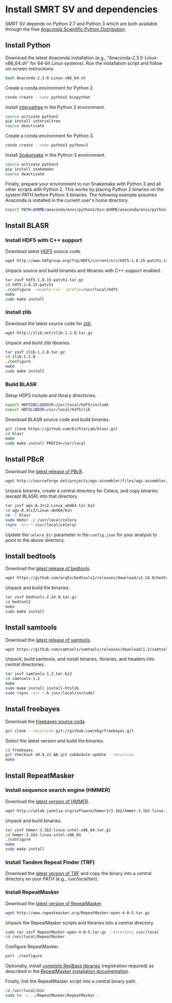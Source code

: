 # Install SMRT SV and dependencies

SMRT SV depends on Python 2.7 and Python 3 which are both available through the
free [Anaconda Scientific Python
Distribution](https://store.continuum.io/cshop/anaconda/).

## Install Python

Download the latest Anaconda installation (e.g.,
"Anaconda-2.3.0-Linux-x86_64.sh" for 64-bit Linux systems). Run the installation
script and follow on-screen instructions.

```bash
bash Anaconda-2.3.0-Linux-x86_64.sh
```

Create a conda environment for Python 2.

```bash
conda create --name python2 biopython
```

Install [intervaltree](https://pypi.python.org/pypi/intervaltree/) in the Python
2 environment.

```bash
source activate python2
pip install intervaltree
source deactivate
```

Create a conda environment for Python 3.

```bash
conda create --name python3 python=3
```

Install [Snakemake](https://bitbucket.org/johanneskoester/snakemake/) in the
Python 3 environment.

```bash
source activate python3
pip install snakemake
source deactivate
```

Finally, prepare your environment to run Snakemake with Python 3 and all other
scripts with Python 2. This works by placing Python 2 binaries on the system
PATH before Python 3 binaries. The following example assumes Anaconda is
installed in the current user's home directory.

```bash
export PATH=$HOME/anaconda/envs/python2/bin:$HOME/anaconda/envs/python3/bin:$PATH
```

## Install BLASR

### Install HDF5 with C++ support

Download latest [HDF5](http://www.hdfgroup.org) source code.

```bash
wget http://www.hdfgroup.org/ftp/HDF5/current/src/hdf5-1.8.15-patch1.tar.gz
```

Unpack source and build binaries and libraries with C++ support enabled.

```bash
tar zxvf hdf5-1.8.15-patch1.tar.gz
cd hdf5-1.8.15-patch1
./configure --enable-cxx --prefix=/usr/local/hdf5
make
sudo make install
```

### Install zlib

Download the latest source code for [zlib](http://www.zlib.net/).

```bash
wget http://zlib.net/zlib-1.2.8.tar.gz
```

Unpack and build zlib libraries.

```bash
tar zxvf zlib-1.2.8.tar.gz
cd zlib-1.2.8
./configure
make
sudo make install
```

### Build BLASR

Setup HDF5 include and library directories.

```bash
export HDF5INCLUDEDIR=/usr/local/hdf5/include
export HDF5LIBDIR=/usr/local/hdf5/lib
```

Download BLASR source code and build binaries.

```bash
git clone https://github.com/EichlerLab/blasr.git
cd blasr
make
sudo make install PREFIX=/usr/local
```

## Install PBcR

Download the [latest release of PBcR](http://wgs-assembler.sourceforge.net/wiki/index.php/PBcR).

```bash
wget http://sourceforge.net/projects/wgs-assembler/files/wgs-assembler/wgs-8.3/wgs-8.3rc2-Linux_amd64.tar.bz2/download -O wgs-8.3rc2-Linux_amd64.tar.bz2
```

Unpack binaries, create a central directory for Celera, and copy binaries
(except BLASR) into that directory.

```bash
tar jxvf wgs-8.3rc2-Linux_amd64.tar.bz2
cd wgs-8.3rc2/Linux-amd64/bin
rm -f blasr
sudo mkdir -p /usr/local/celera
rsync -arv * /usr/local/celera/
```

Update the `celera_dir` parameter in the `config.json` for your analysis to
point to the above directory.

## Install bedtools

Download the [latest release of bedtools](https://github.com/arq5x/bedtools2/releases/latest).

```bash
wget https://github.com/arq5x/bedtools2/releases/download/v2.24.0/bedtools-2.24.0.tar.gz
```

Unpack and build the binaries.

```bash
tar zxvf bedtools-2.24.0.tar.gz
cd bedtool2
make
sudo make install
```

## Install samtools

Download the [latest release of samtools](https://github.com/samtools/samtools/releases/latest).

```bash
wget https://github.com/samtools/samtools/releases/download/1.2/samtools-1.2.tar.bz2
```

Unpack, build samtools, and install binaries, libraries, and headers into
central directories.

```bash
tar jxvf samtools-1.2.tar.bz2
cd samtools-1.2
make
sudo make install install-htslib
sudo rsync -arv *.h /usr/local/include/
```

## Install freebayes

Download the [freebayes source code](https://github.com/ekg/freebayes).

```bash
git clone --recursive git://github.com/ekg/freebayes.git
```

Select the latest version and build the binaries.

```bash
cd freebayes
git checkout v0.9.21 && git submodule update --recursive
make
```

## Install RepeatMasker

### Install sequence search engine (HMMER)

Download the [latest version of HMMER](http://hmmer.janelia.org/).

```bash
wget http://selab.janelia.org/software/hmmer3/3.1b2/hmmer-3.1b2-linux-intel-x86_64.tar.gz
```

Unpack and build binaries.

```bash
tar zxvf hmmer-3.1b2-linux-intel-x86_64.tar.gz
cd hmmer-3.1b2-linux-intel-x86_64
./configure
make
sudo make install
```

### Install Tandem Repeat Finder (TRF)

Download the [latest version of TRF](http://tandem.bu.edu/trf/trf.download.html)
and copy the binary into a central directory on your PATH (e.g.,
/usr/local/bin).

### Install RepeatMasker

Download the [latest version of RepeatMasker](http://www.repeatmasker.org).

```bash
wget http://www.repeatmasker.org/RepeatMasker-open-4-0-5.tar.gz
```

Unpack the RepeatMasker scripts and libraries into a central directory.

```bash
sudo tar zxvf RepeatMasker-open-4-0-5.tar.gz --directory /usr/local
cd /usr/local/RepeatMasker
```

Configure RepeatMasker.

```bash
perl ./configure
```

Optionally, install [complete RepBase libraries](http://www.girinst.org/)
(registration required) as described in the [RepeatMasker installation
documentation](http://www.repeatmasker.org/RMDownload.html).

Finally, link the RepeatMasker script into a central binary path.

```bash
cd /usr/local/bin
sudo ln -s ../RepeatMasker/RepeatMasker .
```
